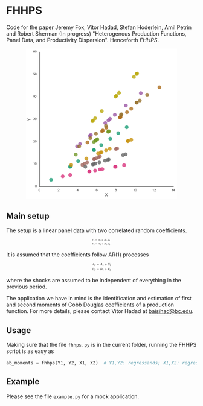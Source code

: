 # FHHPS

Code for the paper Jeremy Fox, Vitor Hadad, Stefan Hoderlein, Amil Petrin and Robert Sherman (In progress) "Heterogenous Production Functions, Panel Data, and Productivity Dispersion". Henceforth <i>FHHPS</i>.

<center>
<img src="figs/scatter.png" width = 400>
</center>

## Main setup

The setup is a linear panel data with two correlated random coefficients. 

<center>
<img src="figs/fmla1.png" width = 50>
</centeR>

It is assumed that the coefficients follow AR(1) processes

<center>
<img src="figs/fmla2.png" width = 50>
</center>

where the shocks are assumed to be independent of everything in the previous period.

The application we have in mind is the identification and estimation of first and second moments of Cobb Douglas coefficients of a production function. For more details, please contact Vitor Hadad at baisihad@bc.edu.

## Usage

Making sure that the file `fhhps.py` is in the current folder, running the FHHPS script is as easy as

```python
ab_moments = fhhps(Y1, Y2, X1, X2)  # Y1,Y2: regressands; X1,X2: regressors
```

## Example

Please see the file `example.py` for a mock application.




